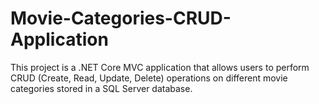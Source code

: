 # Movie-Categories-CRUD-Application
This project is a .NET Core MVC application that allows users to perform CRUD (Create, Read, Update, Delete) operations on different movie categories stored in a SQL Server database.
